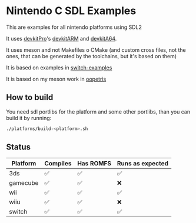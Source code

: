 # Nintendo C SDL Examples

This are examples for all nintendo platforms using SDL2

It uses [devkitPro](https://devkitpro.org/)'s [devkitARM](https://devkitpro.org/wiki/devkitARM) and [devkitA64](https://switchbrew.org/wiki/Setting_up_Development_Environment).

It uses meson and not Makefiles o CMake (and custom cross files, not the ones, that can be generated by the toolchains, but it's based on them)

It is based on examples in [switch-examples](https://github.com/switchbrew/switch-examples.git)

It is based on my meson work in [oopetris](https://github.com/mgerhold/oopetris)


## How to build

You need sdl portlibs for the platform and some other portlibs, than you can build it by running:
```bash
./platforms/build-<platform>.sh
```


## Status


| Platform | Compiles | Has ROMFS | Runs as expected |
| -------- | -------- | --------- | ---------------- |
| 3ds      | ✅        | ✅         | ✅                |
| gamecube | ✅        | ✅         | ❌                |
| wii      | ✅        | ✅         | ✅                |
| wiiu     | ✅        | ✅         | ❌                |
| switch   | ✅        | ✅         | ✅                |
